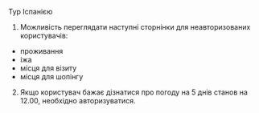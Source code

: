Тур Іспанією

1. Можливість переглядати наступні сторнінки для неавторизованих користувачів:
 - проживання
 - іжа
 - місця для візиту
 - місця для шопінгу
2. Якщо користувач бажає дізнатися про погоду на 5 днів станов на 12.00, необхідно авторизуватися.
